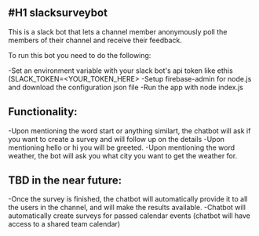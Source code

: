 #H1 slacksurveybot
--------------------

This is a slack bot that lets a channel member anonymously poll the members of their channel and receive their feedback.

To run this bot you need to do the following:

-Set an environment variable with your slack bot's api token like ethis (SLACK_TOKEN=<YOUR_TOKEN_HERE>
-Setup firebase-admin for node.js and download the configuration json file
-Run the app with node index.js

## Functionality:

-Upon mentioning the word start or anything similart, the chatbot will ask if you want to create a survey and will follow up on the details
-Upon mentioning hello or hi you will be greeted.
-Upon mentioning the word weather, the bot will ask you what city you want to get the weather for.


## TBD in the near future:
-Once the survey is finished, the chatbot will automatically provide it to all the users in the channel, and will make the results available.
-Chatbot will automatically create surveys for passed calendar events (chatbot will have access to a shared team calendar)
